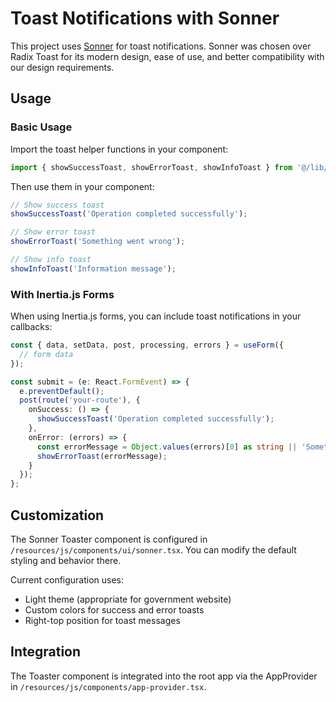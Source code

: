 # Toast Notifications with Sonner

This project uses [Sonner](https://sonner.emilkowal.ski/) for toast notifications. Sonner was chosen over Radix Toast for its modern design, ease of use, and better compatibility with our design requirements.

## Usage

### Basic Usage

Import the toast helper functions in your component:

```typescript
import { showSuccessToast, showErrorToast, showInfoToast } from '@/lib/toast-helper';
```

Then use them in your component:

```typescript
// Show success toast
showSuccessToast('Operation completed successfully');

// Show error toast
showErrorToast('Something went wrong');

// Show info toast
showInfoToast('Information message');
```

### With Inertia.js Forms

When using Inertia.js forms, you can include toast notifications in your callbacks:

```typescript
const { data, setData, post, processing, errors } = useForm({
  // form data
});

const submit = (e: React.FormEvent) => {
  e.preventDefault();
  post(route('your-route'), {
    onSuccess: () => {
      showSuccessToast('Operation completed successfully');
    },
    onError: (errors) => {
      const errorMessage = Object.values(errors)[0] as string || 'Something went wrong';
      showErrorToast(errorMessage);
    }
  });
};
```

## Customization

The Sonner Toaster component is configured in `/resources/js/components/ui/sonner.tsx`. You can modify the default styling and behavior there.

Current configuration uses:
- Light theme (appropriate for government website)
- Custom colors for success and error toasts
- Right-top position for toast messages

## Integration

The Toaster component is integrated into the root app via the AppProvider in `/resources/js/components/app-provider.tsx`.
